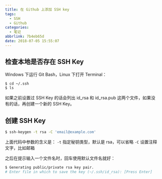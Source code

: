 ```yaml
---
title: 在 Github 上添加 SSH key
tags:
  - SSH
  - Github
categories:
  - 笔记
abbrlink: 7b4eb65d
date: 2018-07-05 15:55:07
---
```


## 检查本地是否存在 SSH Key

Windows 下运行 Git Bash，Linux 下打开 Terminal：

``` bash
$ cd ~/.ssh
$ ls
```

如果之前设置过 SSH Key 的话会列出 id_rsa 和 id_rsa.pub 这两个文件，如果没有的话，再创建一个新的 SSH Key。

<!-- more -->

## 创建 SSH Key

``` bash
$ ssh-keygen -t rsa -C 'email@example.com'
```

上面代码中参数的含义是：
`-t` 指定秘钥类型，默认是 rsa，可以省略
`-C` 设置注释文字，比如邮箱

之后在提示输入一个文件名时，回车使用默认文件名就好：

``` bash
$ Generating public/private rsa key pair.
# Enter file in which to save the key (~/.ssh/id_rsa): [Press Enter]
```
